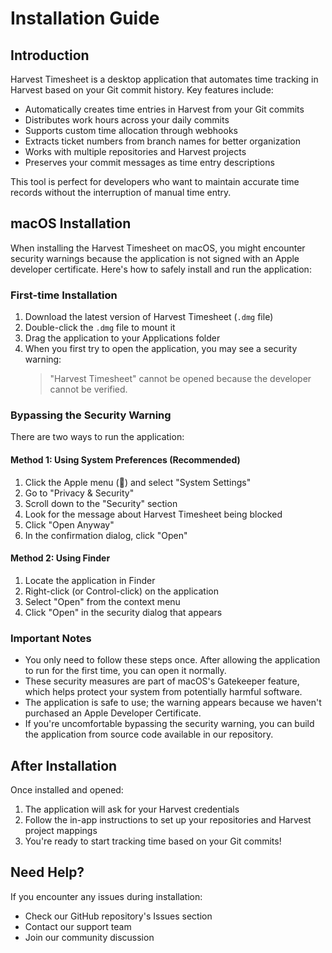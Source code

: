 # Installation Guide

## Introduction

Harvest Timesheet is a desktop application that automates time tracking in Harvest based on your Git commit history. Key features include:

- Automatically creates time entries in Harvest from your Git commits
- Distributes work hours across your daily commits
- Supports custom time allocation through webhooks
- Extracts ticket numbers from branch names for better organization
- Works with multiple repositories and Harvest projects
- Preserves your commit messages as time entry descriptions

This tool is perfect for developers who want to maintain accurate time records without the interruption of manual time entry.

## macOS Installation

When installing the Harvest Timesheet on macOS, you might encounter security warnings because the application is not signed with an Apple developer certificate. Here's how to safely install and run the application:

### First-time Installation

1. Download the latest version of Harvest Timesheet (`.dmg` file)
2. Double-click the `.dmg` file to mount it
3. Drag the application to your Applications folder
4. When you first try to open the application, you may see a security warning:
   > "Harvest Timesheet" cannot be opened because the developer cannot be verified.

### Bypassing the Security Warning

There are two ways to run the application:

#### Method 1: Using System Preferences (Recommended)
1. Click the Apple menu (🍎) and select "System Settings"
2. Go to "Privacy & Security"
3. Scroll down to the "Security" section
4. Look for the message about Harvest Timesheet being blocked
5. Click "Open Anyway"
6. In the confirmation dialog, click "Open"

#### Method 2: Using Finder
1. Locate the application in Finder
2. Right-click (or Control-click) on the application
3. Select "Open" from the context menu
4. Click "Open" in the security dialog that appears

### Important Notes

- You only need to follow these steps once. After allowing the application to run for the first time, you can open it normally.
- These security measures are part of macOS's Gatekeeper feature, which helps protect your system from potentially harmful software.
- The application is safe to use; the warning appears because we haven't purchased an Apple Developer Certificate.
- If you're uncomfortable bypassing the security warning, you can build the application from source code available in our repository.

## After Installation

Once installed and opened:
1. The application will ask for your Harvest credentials
2. Follow the in-app instructions to set up your repositories and Harvest project mappings
3. You're ready to start tracking time based on your Git commits!

## Need Help?

If you encounter any issues during installation:
- Check our GitHub repository's Issues section
- Contact our support team
- Join our community discussion 